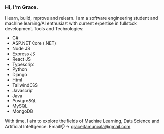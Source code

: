 ### Hi, I'm Grace.
I learn, build, improve and relearn. I am a software engineering student and machine learning/AI enthusiast with current expertise in fullstack development. 
Tools and Technologies:
- C#
- ASP.NET Core (.NET)     
- Node JS              
- Express JS         
- React JS
- Typescript              
- Python                     
- Django
- Html
- TailwindCSS
- Javascript
- Java
- PostgreSQL
- MySQL
- MongoDB

With time, I aim to explore the fields of Machine Learning, Data Science and Artificial Intelligence.
Email📫 -> graceitamunoala@gmail.com

<!--
**belemaaa/belemaaa** is a ✨ _special_ ✨ repository because its `README.md` (this file) appears on your GitHub profile.

Here are some ideas to get you started:

- 🔭 I’m currently working on ...
- 🌱 I’m currently learning ...
- 👯 I’m looking to collaborate on ...
- 🤔 I’m looking for help with ...
- 💬 Ask me about ...
- 📫 How to reach me: ...
- 😄 Pronouns: ...
- ⚡ Fun fact: ...
-->
